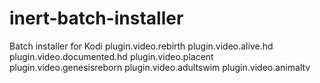 # inert-batch-installer
Batch installer for Kodi
plugin.video.rebirth
plugin.video.alive.hd
plugin.video.documented.hd
plugin.video.placent
plugin.video.genesisreborn
plugin.video.adultswim
plugin.video.animaltv
